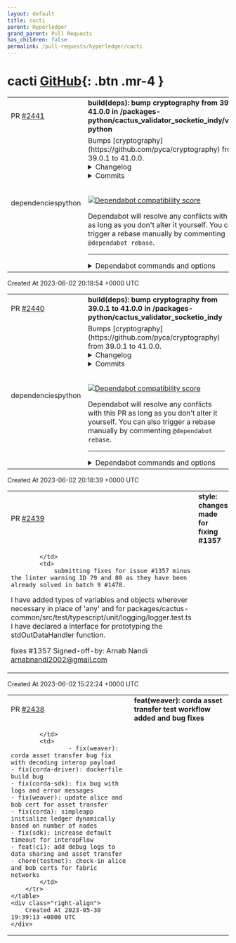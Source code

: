```yaml
---
layout: default
title: cacti
parent: Hyperledger
grand_parent: Pull Requests
has_children: false
permalink: /pull-requests/hyperledger/cacti
---
```


# cacti <span class="fs-3 right-align">[GitHub](https://github.com/hyperledger/cacti){: .btn .mr-4 }</span>


<div>
    <table>
        <tr>
            <td>
                PR <a href="https://github.com/hyperledger/cacti/pull/2441" class=".btn">#2441</a>
            </td>
            <td>
                <b>
                    build(deps): bump cryptography from 39.0.1 to 41.0.0 in /packages-python/cactus_validator_socketio_indy/validator-python
                </b>
            </td>
        </tr>
        <tr>
            <td>
                <span class="chip">dependencies</span><span class="chip">python</span>
            </td>
            <td>
                Bumps [cryptography](https://github.com/pyca/cryptography) from 39.0.1 to 41.0.0.
<details>
<summary>Changelog</summary>
<p><em>Sourced from <a href="https://github.com/pyca/cryptography/blob/main/CHANGELOG.rst">cryptography's changelog</a>.</em></p>
<blockquote>
<p>41.0.0 - 2023-05-30</p>
<pre><code>
* **BACKWARDS INCOMPATIBLE:** Support for OpenSSL less than 1.1.1d has been
  removed.  Users on older version of OpenSSL will need to upgrade.
* **BACKWARDS INCOMPATIBLE:** Support for Python 3.6 has been removed.
* **BACKWARDS INCOMPATIBLE:** Dropped support for LibreSSL &lt; 3.6.
* Updated the minimum supported Rust version (MSRV) to 1.56.0, from 1.48.0.
* Updated Windows, macOS, and Linux wheels to be compiled with OpenSSL 3.1.1.
* Added support for the :class:`~cryptography.x509.OCSPAcceptableResponses`
  OCSP extension.
* Added support for the :class:`~cryptography.x509.MSCertificateTemplate`
  proprietary Microsoft certificate extension.
* Implemented support for equality checks on all asymmetric public key types.
* Added support for ``aes256-gcm@openssh.com`` encrypted keys in
  :func:`~cryptography.hazmat.primitives.serialization.load_ssh_private_key`.
* Added support for obtaining X.509 certificate signature algorithm parameters
  (including PSS) via
  :meth:`~cryptography.x509.Certificate.signature_algorithm_parameters`.
* Support signing :class:`~cryptography.hazmat.primitives.asymmetric.padding.PSS`
  X.509 certificates via the new keyword-only argument ``rsa_padding`` on
  :meth:`~cryptography.x509.CertificateBuilder.sign`.
* Added support for
  :class:`~cryptography.hazmat.primitives.ciphers.aead.ChaCha20Poly1305`
  on BoringSSL.
<p>.. _v40-0-2:</p>
<p>40.0.2 - 2023-04-14
</code></pre></p>
<ul>
<li>Fixed compilation when using LibreSSL 3.7.2.</li>
<li>Added some functions to support an upcoming <code>pyOpenSSL</code> release.</li>
</ul>
<p>.. _v40-0-1:</p>
<p>40.0.1 - 2023-03-24</p>
<pre><code>
* Fixed a bug where certain operations would fail if an object happened to be
  in the top-half of the memory-space. This only impacted 32-bit systems.
<p>.. _v40-0-0:</p>
<p>40.0.0 - 2023-03-24
</code></pre></p>
<ul>
<li><strong>BACKWARDS INCOMPATIBLE:</strong> As announced in the 39.0.0 changelog, the way
<code>cryptography</code> links OpenSSL has changed. This only impacts users who</li>
</ul>
<!-- raw HTML omitted -->
</blockquote>
<p>... (truncated)</p>
</details>
<details>
<summary>Commits</summary>
<ul>
<li><a href="https://github.com/pyca/cryptography/commit/c4d494fd3ee907316bd846e90cbf4a8df75a25ac"><code>c4d494f</code></a> 41.0.0 version bump (<a href="https://redirect.github.com/pyca/cryptography/issues/8991">#8991</a>)</li>
<li><a href="https://github.com/pyca/cryptography/commit/8708245ccdeaff21d65eea68a4f8d2a7c5949a22"><code>8708245</code></a> new openssl day (<a href="https://redirect.github.com/pyca/cryptography/issues/8990">#8990</a>)</li>
<li><a href="https://github.com/pyca/cryptography/commit/31436a486661cd863d4c77e40facf93fbb2d9f54"><code>31436a4</code></a> admit to the existence of nuance in HKDF (<a href="https://redirect.github.com/pyca/cryptography/issues/8987">#8987</a>)</li>
<li><a href="https://github.com/pyca/cryptography/commit/91e41898e6d1d2a9a6e980c39e2f8baa2fa8a1f8"><code>91e4189</code></a> Port DSA to Rust (<a href="https://redirect.github.com/pyca/cryptography/issues/8978">#8978</a>)</li>
<li><a href="https://github.com/pyca/cryptography/commit/f302d28b81607aab28d22b653da78d564824f267"><code>f302d28</code></a> Update CI for new LibreSSL releases (<a href="https://redirect.github.com/pyca/cryptography/issues/8975">#8975</a>)</li>
<li><a href="https://github.com/pyca/cryptography/commit/851d8ccb340bfc93c827b9e80af939a216b34925"><code>851d8cc</code></a> Bump openssl from 0.10.52 to 0.10.53 in /src/rust (<a href="https://redirect.github.com/pyca/cryptography/issues/8986">#8986</a>)</li>
<li><a href="https://github.com/pyca/cryptography/commit/0918c7236c94c29272e0790ba0227cfa9401943b"><code>0918c72</code></a> Bump coverage from 7.2.6 to 7.2.7 (<a href="https://redirect.github.com/pyca/cryptography/issues/8985">#8985</a>)</li>
<li><a href="https://github.com/pyca/cryptography/commit/730a5ce11a91f40c1bb0f881ab22bc52d6cecef6"><code>730a5ce</code></a> Bump openssl-sys from 0.9.87 to 0.9.88 in /src/rust (<a href="https://redirect.github.com/pyca/cryptography/issues/8984">#8984</a>)</li>
<li><a href="https://github.com/pyca/cryptography/commit/88e8c288975709228005e70301644034463d9823"><code>88e8c28</code></a> Bump BoringSSL and/or OpenSSL in CI (<a href="https://redirect.github.com/pyca/cryptography/issues/8983">#8983</a>)</li>
<li><a href="https://github.com/pyca/cryptography/commit/3e24e44527a69884ca0c3247e1b5e9c8bbf590c9"><code>3e24e44</code></a> Bump once_cell from 1.17.1 to 1.17.2 in /src/rust (<a href="https://redirect.github.com/pyca/cryptography/issues/8982">#8982</a>)</li>
<li>Additional commits viewable in <a href="https://github.com/pyca/cryptography/compare/39.0.1...41.0.0">compare view</a></li>
</ul>
</details>
<br />


[![Dependabot compatibility score](https://dependabot-badges.githubapp.com/badges/compatibility_score?dependency-name=cryptography&package-manager=pip&previous-version=39.0.1&new-version=41.0.0)](https://docs.github.com/en/github/managing-security-vulnerabilities/about-dependabot-security-updates#about-compatibility-scores)

Dependabot will resolve any conflicts with this PR as long as you don't alter it yourself. You can also trigger a rebase manually by commenting `@dependabot rebase`.

[//]: # (dependabot-automerge-start)
[//]: # (dependabot-automerge-end)

---

<details>
<summary>Dependabot commands and options</summary>
<br />

You can trigger Dependabot actions by commenting on this PR:
- `@dependabot rebase` will rebase this PR
- `@dependabot recreate` will recreate this PR, overwriting any edits that have been made to it
- `@dependabot merge` will merge this PR after your CI passes on it
- `@dependabot squash and merge` will squash and merge this PR after your CI passes on it
- `@dependabot cancel merge` will cancel a previously requested merge and block automerging
- `@dependabot reopen` will reopen this PR if it is closed
- `@dependabot close` will close this PR and stop Dependabot recreating it. You can achieve the same result by closing it manually
- `@dependabot ignore this major version` will close this PR and stop Dependabot creating any more for this major version (unless you reopen the PR or upgrade to it yourself)
- `@dependabot ignore this minor version` will close this PR and stop Dependabot creating any more for this minor version (unless you reopen the PR or upgrade to it yourself)
- `@dependabot ignore this dependency` will close this PR and stop Dependabot creating any more for this dependency (unless you reopen the PR or upgrade to it yourself)
You can disable automated security fix PRs for this repo from the [Security Alerts page](https://github.com/hyperledger/cacti/network/alerts).

</details>
            </td>
        </tr>
    </table>
    <div class="right-align">
        Created At 2023-06-02 20:18:54 +0000 UTC
    </div>
</div>

<div>
    <table>
        <tr>
            <td>
                PR <a href="https://github.com/hyperledger/cacti/pull/2440" class=".btn">#2440</a>
            </td>
            <td>
                <b>
                    build(deps): bump cryptography from 39.0.1 to 41.0.0 in /packages-python/cactus_validator_socketio_indy
                </b>
            </td>
        </tr>
        <tr>
            <td>
                <span class="chip">dependencies</span><span class="chip">python</span>
            </td>
            <td>
                Bumps [cryptography](https://github.com/pyca/cryptography) from 39.0.1 to 41.0.0.
<details>
<summary>Changelog</summary>
<p><em>Sourced from <a href="https://github.com/pyca/cryptography/blob/main/CHANGELOG.rst">cryptography's changelog</a>.</em></p>
<blockquote>
<p>41.0.0 - 2023-05-30</p>
<pre><code>
* **BACKWARDS INCOMPATIBLE:** Support for OpenSSL less than 1.1.1d has been
  removed.  Users on older version of OpenSSL will need to upgrade.
* **BACKWARDS INCOMPATIBLE:** Support for Python 3.6 has been removed.
* **BACKWARDS INCOMPATIBLE:** Dropped support for LibreSSL &lt; 3.6.
* Updated the minimum supported Rust version (MSRV) to 1.56.0, from 1.48.0.
* Updated Windows, macOS, and Linux wheels to be compiled with OpenSSL 3.1.1.
* Added support for the :class:`~cryptography.x509.OCSPAcceptableResponses`
  OCSP extension.
* Added support for the :class:`~cryptography.x509.MSCertificateTemplate`
  proprietary Microsoft certificate extension.
* Implemented support for equality checks on all asymmetric public key types.
* Added support for ``aes256-gcm@openssh.com`` encrypted keys in
  :func:`~cryptography.hazmat.primitives.serialization.load_ssh_private_key`.
* Added support for obtaining X.509 certificate signature algorithm parameters
  (including PSS) via
  :meth:`~cryptography.x509.Certificate.signature_algorithm_parameters`.
* Support signing :class:`~cryptography.hazmat.primitives.asymmetric.padding.PSS`
  X.509 certificates via the new keyword-only argument ``rsa_padding`` on
  :meth:`~cryptography.x509.CertificateBuilder.sign`.
* Added support for
  :class:`~cryptography.hazmat.primitives.ciphers.aead.ChaCha20Poly1305`
  on BoringSSL.
<p>.. _v40-0-2:</p>
<p>40.0.2 - 2023-04-14
</code></pre></p>
<ul>
<li>Fixed compilation when using LibreSSL 3.7.2.</li>
<li>Added some functions to support an upcoming <code>pyOpenSSL</code> release.</li>
</ul>
<p>.. _v40-0-1:</p>
<p>40.0.1 - 2023-03-24</p>
<pre><code>
* Fixed a bug where certain operations would fail if an object happened to be
  in the top-half of the memory-space. This only impacted 32-bit systems.
<p>.. _v40-0-0:</p>
<p>40.0.0 - 2023-03-24
</code></pre></p>
<ul>
<li><strong>BACKWARDS INCOMPATIBLE:</strong> As announced in the 39.0.0 changelog, the way
<code>cryptography</code> links OpenSSL has changed. This only impacts users who</li>
</ul>
<!-- raw HTML omitted -->
</blockquote>
<p>... (truncated)</p>
</details>
<details>
<summary>Commits</summary>
<ul>
<li><a href="https://github.com/pyca/cryptography/commit/c4d494fd3ee907316bd846e90cbf4a8df75a25ac"><code>c4d494f</code></a> 41.0.0 version bump (<a href="https://redirect.github.com/pyca/cryptography/issues/8991">#8991</a>)</li>
<li><a href="https://github.com/pyca/cryptography/commit/8708245ccdeaff21d65eea68a4f8d2a7c5949a22"><code>8708245</code></a> new openssl day (<a href="https://redirect.github.com/pyca/cryptography/issues/8990">#8990</a>)</li>
<li><a href="https://github.com/pyca/cryptography/commit/31436a486661cd863d4c77e40facf93fbb2d9f54"><code>31436a4</code></a> admit to the existence of nuance in HKDF (<a href="https://redirect.github.com/pyca/cryptography/issues/8987">#8987</a>)</li>
<li><a href="https://github.com/pyca/cryptography/commit/91e41898e6d1d2a9a6e980c39e2f8baa2fa8a1f8"><code>91e4189</code></a> Port DSA to Rust (<a href="https://redirect.github.com/pyca/cryptography/issues/8978">#8978</a>)</li>
<li><a href="https://github.com/pyca/cryptography/commit/f302d28b81607aab28d22b653da78d564824f267"><code>f302d28</code></a> Update CI for new LibreSSL releases (<a href="https://redirect.github.com/pyca/cryptography/issues/8975">#8975</a>)</li>
<li><a href="https://github.com/pyca/cryptography/commit/851d8ccb340bfc93c827b9e80af939a216b34925"><code>851d8cc</code></a> Bump openssl from 0.10.52 to 0.10.53 in /src/rust (<a href="https://redirect.github.com/pyca/cryptography/issues/8986">#8986</a>)</li>
<li><a href="https://github.com/pyca/cryptography/commit/0918c7236c94c29272e0790ba0227cfa9401943b"><code>0918c72</code></a> Bump coverage from 7.2.6 to 7.2.7 (<a href="https://redirect.github.com/pyca/cryptography/issues/8985">#8985</a>)</li>
<li><a href="https://github.com/pyca/cryptography/commit/730a5ce11a91f40c1bb0f881ab22bc52d6cecef6"><code>730a5ce</code></a> Bump openssl-sys from 0.9.87 to 0.9.88 in /src/rust (<a href="https://redirect.github.com/pyca/cryptography/issues/8984">#8984</a>)</li>
<li><a href="https://github.com/pyca/cryptography/commit/88e8c288975709228005e70301644034463d9823"><code>88e8c28</code></a> Bump BoringSSL and/or OpenSSL in CI (<a href="https://redirect.github.com/pyca/cryptography/issues/8983">#8983</a>)</li>
<li><a href="https://github.com/pyca/cryptography/commit/3e24e44527a69884ca0c3247e1b5e9c8bbf590c9"><code>3e24e44</code></a> Bump once_cell from 1.17.1 to 1.17.2 in /src/rust (<a href="https://redirect.github.com/pyca/cryptography/issues/8982">#8982</a>)</li>
<li>Additional commits viewable in <a href="https://github.com/pyca/cryptography/compare/39.0.1...41.0.0">compare view</a></li>
</ul>
</details>
<br />


[![Dependabot compatibility score](https://dependabot-badges.githubapp.com/badges/compatibility_score?dependency-name=cryptography&package-manager=pip&previous-version=39.0.1&new-version=41.0.0)](https://docs.github.com/en/github/managing-security-vulnerabilities/about-dependabot-security-updates#about-compatibility-scores)

Dependabot will resolve any conflicts with this PR as long as you don't alter it yourself. You can also trigger a rebase manually by commenting `@dependabot rebase`.

[//]: # (dependabot-automerge-start)
[//]: # (dependabot-automerge-end)

---

<details>
<summary>Dependabot commands and options</summary>
<br />

You can trigger Dependabot actions by commenting on this PR:
- `@dependabot rebase` will rebase this PR
- `@dependabot recreate` will recreate this PR, overwriting any edits that have been made to it
- `@dependabot merge` will merge this PR after your CI passes on it
- `@dependabot squash and merge` will squash and merge this PR after your CI passes on it
- `@dependabot cancel merge` will cancel a previously requested merge and block automerging
- `@dependabot reopen` will reopen this PR if it is closed
- `@dependabot close` will close this PR and stop Dependabot recreating it. You can achieve the same result by closing it manually
- `@dependabot ignore this major version` will close this PR and stop Dependabot creating any more for this major version (unless you reopen the PR or upgrade to it yourself)
- `@dependabot ignore this minor version` will close this PR and stop Dependabot creating any more for this minor version (unless you reopen the PR or upgrade to it yourself)
- `@dependabot ignore this dependency` will close this PR and stop Dependabot creating any more for this dependency (unless you reopen the PR or upgrade to it yourself)
You can disable automated security fix PRs for this repo from the [Security Alerts page](https://github.com/hyperledger/cacti/network/alerts).

</details>
            </td>
        </tr>
    </table>
    <div class="right-align">
        Created At 2023-06-02 20:18:39 +0000 UTC
    </div>
</div>

<div>
    <table>
        <tr>
            <td>
                PR <a href="https://github.com/hyperledger/cacti/pull/2439" class=".btn">#2439</a>
            </td>
            <td>
                <b>
                    style: changes made for fixing #1357
                </b>
            </td>
        </tr>
        <tr>
            <td>
                
            </td>
            <td>
                submitting fixes for issue #1357 minus the linter warning ID 79 and 80 as they have been already solved in batch 9 #1478.
I have added types of variables and objects wherever necessary in place of 'any' and for packages/cactus-common/src/test/typescript/unit/logging/logger.test.ts I have declared a interface for prototyping the stdOutDataHandler function.

fixes #1357
Signed-off-by: Arnab Nandi arnabnandi2002@gmail.com
            </td>
        </tr>
    </table>
    <div class="right-align">
        Created At 2023-06-02 15:22:24 +0000 UTC
    </div>
</div>

<div>
    <table>
        <tr>
            <td>
                PR <a href="https://github.com/hyperledger/cacti/pull/2438" class=".btn">#2438</a>
            </td>
            <td>
                <b>
                    feat(weaver): corda asset transfer test workflow added and bug fixes
                </b>
            </td>
        </tr>
        <tr>
            <td>
                
            </td>
            <td>
                    - fix(weaver): corda asset transfer bug fix with decoding interop payload
    - fix(corda-driver): dockerfile build bug
    - fix(corda-sdk): fix bug with logs and error messages
    - fix(weaver): update alice and bob cert for asset transfer
    - fix(corda): simpleapp initialize ledger dynamically based on number of nodes
    - fix(sdk): increase default timeout for interopFlow
    - feat(ci): add debug logs to data sharing and asset transfer
    - chore(testnet): check-in alice and bob certs for fabric networks
            </td>
        </tr>
    </table>
    <div class="right-align">
        Created At 2023-05-30 19:39:13 +0000 UTC
    </div>
</div>

